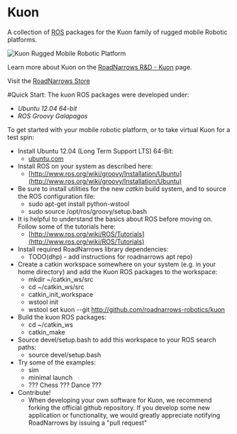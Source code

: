 Kuon
=============

A collection of [ROS](http://ros.org) packages for the Kuon family of rugged mobile Robotic platforms.

![Kuon Rugged Mobile Robotic Platform](http://www.roadnarrows.com/r-and-d/Kuon/img/Kuon_Reflect.png)

Learn more about Kuon on the [RoadNarrows R&D - Kuon](http://roadnarrows.com/r-and-d/Kuon/) page.

Visit the [RoadNarrows Store](http://www.roadnarrows-store.com/products/move/mobile-bases/outdoor-bases/kuon.html)

#Quick Start:
The kuon ROS packages were developed under:
 * _Ubuntu 12.04 64-bit_
 * _ROS Groovy Galapagos_ 

To get started with your mobile robotic platform, or to take virtual Kuon for a test spin:
* Install Ubuntu 12.04 (Long Term Support LTS) 64-Bit:
  * [ubuntu.com](http://www.ubuntu.com/download/desktop)
* Install ROS on your system as described here: 
  * [http://www.ros.org/wiki/groovy/Installation/Ubuntu](http://www.ros.org/wiki/groovy/Installation/Ubuntu)
* Be sure to install utilities for the new _catkin_ build system, and to source the ROS configuration file:
  * sudo apt-get install python-wstool
  * sudo source /opt/ros/groovy/setup.bash
* It is helpful to understand the basics about ROS before moving on. Follow some of the tutorials here:
  * [http://www.ros.org/wiki/ROS/Tutorials](http://www.ros.org/wiki/ROS/Tutorials)
* Install required RoadNarrows library dependencies:
  * TODO(dhp) - add instructions for roadnarrows apt repo)
* Create a catkin workspace somewhere on your system (e.g. in your home directory) and add the Kuon ROS packages to the workspace:
  * mkdir ~/catkin_ws/src
  * cd ~/catkin_ws/src
  * catkin_init_workspace
  * wstool init
  * wstool set kuon --git http://github.com/roadnarrows-robotics/kuon
* Build the kuon ROS packages:
  * cd ~/catkin_ws
  * catkin_make
* Source devel/setup.bash to add this workspace to your ROS search paths:
  * source devel/setup.bash
* Try some of the examples:
  * sim
  * minimal launch
  * ??? Chess ??? Dance ???
* Contribute!
  * When developing your own software for Kuon, we recommend forking the official github repository. If you develop some new application or functionality, we would greatly appreciate notifying RoadNarrows by issuing a "pull request"




